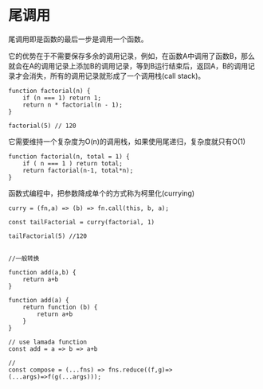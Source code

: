 # 尾调用

尾调用即是函数的最后一步是调用一个函数。

它的优势在于不需要保存多余的调用记录，例如，在函数A中调用了函数B，那么就会在A的调用记录上添加B的调用记录，等到B运行结束后，返回A，B的调用记录才会消失，所有的调用记录就形成了一个调用栈(call stack)。

    function factorial(n) {
        if (n === 1) return 1;
        return n * factorial(n - 1);
    }

    factorial(5) // 120

它需要维持一个复杂度为O(n)的调用栈，如果使用尾递归，复杂度就只有O(1)

    function factorial(n, total = 1) {
        if ( n === 1 ) return total;
        return factorial(n-1, total*n);
    }

函数式编程中，把参数降成单个的方式称为柯里化(currying)

    curry = (fn,a) => (b) => fn.call(this, b, a);

    const tailFactorial = curry(factorial, 1)

    tailFactorial(5) //120


    //一般转换

    function add(a,b) {
        return a+b
    }

    function add(a) {
        return function (b) {
            return a+b
        }
    }

    // use lamada function
    const add = a => b => a+b

    //
    const compose = (...fns) => fns.reduce((f,g)=>(...args)=>f(g(...args))); 

